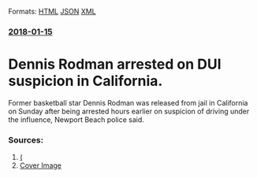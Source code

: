 
Formats: [HTML](/news/2018/01/15/dennis-rodman-arrested-on-dui-suspicion-in-california.html)  [JSON](/news/2018/01/15/dennis-rodman-arrested-on-dui-suspicion-in-california.json)  [XML](/news/2018/01/15/dennis-rodman-arrested-on-dui-suspicion-in-california.xml)  

### [2018-01-15](/news/2018/01/15/index.md)

# Dennis Rodman arrested on DUI suspicion in California. 

Former basketball star Dennis Rodman was released from jail in California on Sunday after being arrested hours earlier on suspicion of driving under the influence, Newport Beach police said.


### Sources:

1. [(](https://in.reuters.com/article/people-dennisrodman-dui/dennis-rodman-arrested-on-dui-suspicion-in-california-idINKBN1F4145?il=0)
1. [Cover Image](https://s3.reutersmedia.net/resources/r/?m=02&d=20180115&t=2&i=1222114048&w=1200&r=LYNXMPEE0E0LL)
